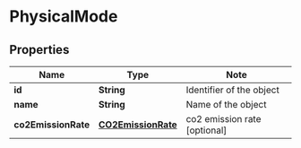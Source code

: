 # PhysicalMode

## Properties

Name | Type | Note
---- | ---- | ----
**id** | **String** | Identifier of the object 
**name** | **String** | Name of the object 
**co2EmissionRate** | [**CO2EmissionRate**](CO2EmissionRate.md) | co2 emission rate [optional] 

